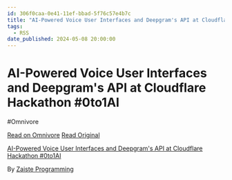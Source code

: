 ```yaml
---
id: 306f0caa-0e41-11ef-bbad-5f76c57e4b7c
title: "AI-Powered Voice User Interfaces and Deepgram's API at Cloudflare Hackathon #0to1AI"
tags:
  - RSS
date_published: 2024-05-08 20:00:00
---
```


# AI-Powered Voice User Interfaces and Deepgram's API at Cloudflare Hackathon #0to1AI
#Omnivore

[Read on Omnivore](https://omnivore.app/me/ai-powered-voice-user-interfaces-and-deepgram-s-api-at-cloudflar-18f5f01265a)
[Read Original](https://www.youtube.com/watch?v=PiRZWS2dZfM)



[AI-Powered Voice User Interfaces and Deepgram&#39;s API at Cloudflare Hackathon #0to1AI](https:&#x2F;&#x2F;www.youtube.com&#x2F;watch?v&#x3D;PiRZWS2dZfM)

By [Zaiste Programming](https:&#x2F;&#x2F;www.youtube.com&#x2F;@zaisteprogramming)